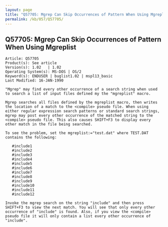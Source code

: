 ```yaml
---
layout: page
title: "Q57705: Mgrep Can Skip Occurrences of Pattern When Using Mgreplist"
permalink: /kb/057/Q57705/
---
```


## Q57705: Mgrep Can Skip Occurrences of Pattern When Using Mgreplist

	Article: Q57705
	Product(s): See article
	Version(s): 1.02   | 1.02
	Operating System(s): MS-DOS | OS/2
	Keyword(s): ENDUSER | buglist1.02 | mspl13_basic
	Last Modified: 16-JAN-1990
	
	"Mgrep" may find every other occurrence of a search string when used
	to search a list of input files defined my the "mgreplist" macro.
	
	Mgrep searches all files defined by the mgreplist macro, then writes
	the location of a match to the <compile> pseudo file. When using
	either regular expression search patterns or standard search strings,
	mgrep may post every other occurrence of the matched string to the
	<compile> pseudo file. This also causes SHIFT+F3 to display every
	other match in the file being searched.
	
	To see the problem, set the mgreplist:="test.dat" where TEST.DAT
	contains the following:
	
	   #include1
	   #include2
	   #include3
	   #include4
	   #include5
	   #include6
	   #include7
	   #include8
	   #include9
	   #include10
	   #include11
	   #include12
	
	Invoke the mgrep search on the string "include" and then press
	SHIFT+F3 to view the next match. You will see that only every other
	occurrence of "include" is found. Also, if you view the <compile>
	pseudo file it will only contain a list every other occurrence of
	"include".
